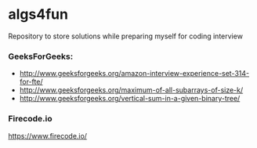 # algs4fun
Repository to store solutions while preparing myself for coding interview

### GeeksForGeeks:

  * http://www.geeksforgeeks.org/amazon-interview-experience-set-314-for-fte/
   * http://www.geeksforgeeks.org/maximum-of-all-subarrays-of-size-k/
  * http://www.geeksforgeeks.org/vertical-sum-in-a-given-binary-tree/
  
### Firecode.io
https://www.firecode.io/
